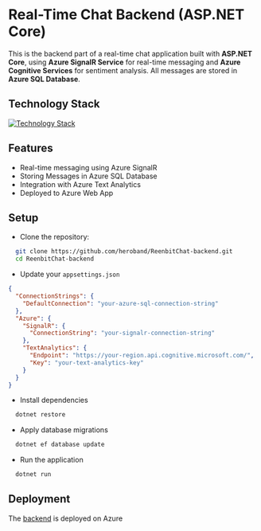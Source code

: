 ﻿# Real-Time Chat Backend (ASP.NET Core)

This is the backend part of a real-time chat application built with 
**ASP.NET Core**, using **Azure SignalR Service** for real-time messaging 
and **Azure Cognitive Services** for sentiment analysis. 
All messages are stored in **Azure SQL Database**.

## Technology Stack

[![Technology Stack](https://skillicons.dev/icons?i=dotnet,azure,rider)](https://skillicons.dev)

## Features

- Real-time messaging using Azure SignalR
- Storing Messages in Azure SQL Database
- Integration with Azure Text Analytics
- Deployed to Azure Web App

## Setup
- Clone the repository:
```bash
  git clone https://github.com/heroband/ReenbitChat-backend.git
  cd ReenbitChat-backend
```
- Update your `appsettings.json`
```json
{
  "ConnectionStrings": {
    "DefaultConnection": "your-azure-sql-connection-string"
  },
  "Azure": {
    "SignalR": {
      "ConnectionString": "your-signalr-connection-string"
    },
    "TextAnalytics": {
      "Endpoint": "https://your-region.api.cognitive.microsoft.com/",
      "Key": "your-text-analytics-key"
    }
  }
}
```
- Install dependencies
```bash
  dotnet restore
```
- Apply database migrations
```bash
  dotnet ef database update
```
- Run the application
```bash
  dotnet run
```

## Deployment
The [backend](https://reenbit-chat-backend-gscdgycdamguegcp.westeurope-01.azurewebsites.net/) is deployed on Azure